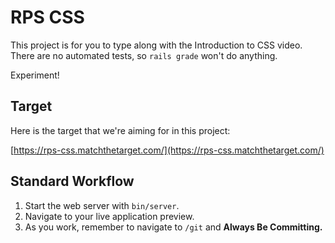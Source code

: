 # RPS CSS

This project is for you to type along with the Introduction to CSS video. There are no automated tests, so `rails grade` won't do anything.

Experiment!

## Target

Here is the target that we're aiming for in this project:

[https://rps-css.matchthetarget.com/](https://rps-css.matchthetarget.com/)

## Standard Workflow

 1. Start the web server with `bin/server`.
 1. Navigate to your live application preview.
 1. As you work, remember to navigate to `/git` and **Always Be Committing.**
